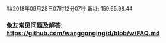 ##2018年09月28日07时12分07秒 新址: 159.65.98.44
### 兔友常见问题及解答: https://github.com/wanggonging/d/blob/w/FAQ.md
